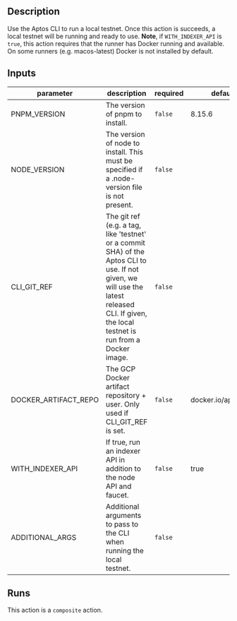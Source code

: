 ## Description

Use the Aptos CLI to run a local testnet. Once this action is succeeds, a local testnet will be running and ready to use. **Note**, if `WITH_INDEXER_API` is `true`, this action requires that the runner has Docker running and available. On some runners (e.g. macos-latest) Docker is not installed by default.

## Inputs

| parameter | description | required | default |
| --- | --- | --- | --- |
| PNPM_VERSION | The version of pnpm to install. | `false` | 8.15.6 |
| NODE_VERSION | The version of node to install. This must be specified if a .node-version file is not present. | `false` |  |
| CLI_GIT_REF | The git ref (e.g. a tag, like 'testnet' or a commit SHA) of the Aptos CLI to use. If not given, we will use the latest released CLI. If given, the local testnet is run from a Docker image. | `false` |  |
| DOCKER_ARTIFACT_REPO | The GCP Docker artifact repository + user. Only used if CLI_GIT_REF is set. | `false` | docker.io/aptoslabs |
| WITH_INDEXER_API | If true, run an indexer API in addition to the node API and faucet. | `false` | true |
| ADDITIONAL_ARGS | Additional arguments to pass to the CLI when running the local testnet. | `false` |  |


## Runs

This action is a `composite` action.


